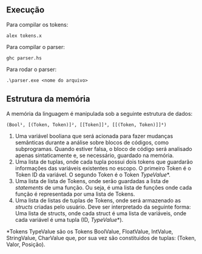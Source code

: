 ## Execução

Para compilar os tokens: 
```
alex tokens.x
```

Para compilar o parser:
```
ghc parser.hs
```

Para rodar o parser:
```
.\parser.exe <nome do arquivo>
```

## Estrutura da memória

A memória da linguagem é manipulada sob a seguinte estrutura de dados:

```
(Bool¹, [(Token, Token)]², [[Token]]³, [[(Token, Token)]]⁴)
```

1. Uma variável booliana que será acionada para fazer mudanças semânticas durante a análise sobre blocos de códigos, como subprogramas. Quando estiver falsa, o bloco de código será analisado apenas sintaticamente e, se necessário, guardado na memória.
2. Uma lista de tuplas, onde cada tupla possui dois tokens que guardarão informações das variáveis existentes no escopo. O primeiro Token é o Token ID da variável. O segundo Token é o Token *TypeValue**.
3. Uma lista de lista de Tokens, onde serão guardadas a lista de *statements* de uma função. Ou seja, é uma lista de funções onde cada função é representada por uma lista de Tokens.
4. Uma lista de listas de tuplas de Tokens, onde será armazenado as *structs* criadas pelo usuário. Deve ser interpretado da seguinte forma: Uma lista de structs, onde cada struct é uma lista de variáveis, onde cada variável é uma tupla (ID, *TypeValue**).

*Tokens TypeValue são os Tokens BoolValue, FloatValue, IntValue, StringValue, CharValue que, por sua vez são constituidos de tuplas: (Token, Valor, Posição).